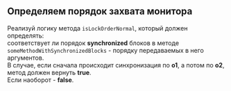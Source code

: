 ## Определяем порядок захвата монитора

Реализуй логику метода `isLockOrderNormal`, который должен определять:  
соответствует ли порядок **synchronized** блоков в методе `someMethodWithSynchronizedBlocks` - порядку передаваемых в него аргументов.  
В случае, если сначала происходит синхронизация по **o1**, а потом по **o2**, метод должен вернуть **true**.  
Если наоборот - **false**.
